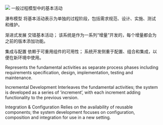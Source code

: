 ![](Pasted%20image%2020220314141729.png)
一般过程模型中的基本活动

瀑布模型 
将基本活动表示为单独的过程阶段，包括需求规范、设计、实施、测试和维护。

渐进式发展
交错基本活动； 该系统是作为一系列“增量”开发的，每个增量都会为之前的版本添加功能。

集成与配置
依赖于可重用组件的可用性； 系统开发侧重于配置、组合和集成，以便在新环境中使用。


Represents the fundamental activities as separate process phases including requirements specification, design, implementation, testing and maintenance.

Incremental Development
Interleaves the fundamental activities; the system is developed as a series of ‘increment’, with each increment adding functionality to the previous version.

Integration & Configuration
Relies on the availability of reusable components; the system development focuses on configuration, composition and integration for use in a new setting.